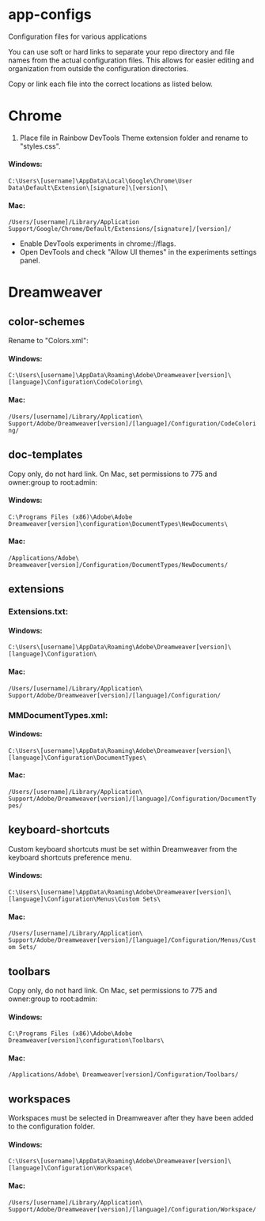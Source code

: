 # app-configs

Configuration files for various applications

You can use soft or hard links to separate your repo directory and file names from the actual configuration files.
This allows for easier editing and organization from outside the configuration directories.

Copy or link each file into the correct locations as listed below.

# Chrome

1. Place file in Rainbow DevTools Theme extension folder and rename to "styles.css".
	
#### Windows:
`C:\Users\[username]\AppData\Local\Google\Chrome\User Data\Default\Extension\[signature]\[version]\`
	
#### Mac:
`/Users/[username]/Library/Application Support/Google/Chrome/Default/Extensions/[signature]/[version]/`

- Enable DevTools experiments in chrome://flags.
- Open DevTools and check "Allow UI themes" in the experiments settings panel.

# Dreamweaver

## color-schemes

Rename to "Colors.xml":

#### Windows:
`C:\Users\[username]\AppData\Roaming\Adobe\Dreamweaver[version]\[language]\Configuration\CodeColoring\`

#### Mac:
`/Users/[username]/Library/Application\ Support/Adobe/Dreamweaver[version]/[language]/Configuration/CodeColoring/`

## doc-templates

Copy only, do not hard link. On Mac, set permissions to 775 and owner:group to root:admin:

#### Windows:
`C:\Programs Files (x86)\Adobe\Adobe Dreamweaver[version]\configuration\DocumentTypes\NewDocuments\`

#### Mac:
`/Applications/Adobe\ Dreamweaver[version]/Configuration/DocumentTypes/NewDocuments/`

## extensions

### Extensions.txt:

#### Windows:
`C:\Users\[username]\AppData\Roaming\Adobe\Dreamweaver[version]\[language]\Configuration\`

#### Mac:
`/Users/[username]/Library/Application\ Support/Adobe/Dreamweaver[version]/[language]/Configuration/`

### MMDocumentTypes.xml:

#### Windows:
`C:\Users\[username]\AppData\Roaming\Adobe\Dreamweaver[version]\[language]\Configuration\DocumentTypes\`

#### Mac:
`/Users/[username]/Library/Application\ Support/Adobe/Dreamweaver[version]/[language]/Configuration/DocumentTypes/`

## keyboard-shortcuts

Custom keyboard shortcuts must be set within Dreamweaver from the keyboard shortcuts preference menu.

#### Windows:
`C:\Users\[username]\AppData\Roaming\Adobe\Dreamweaver[version]\[language]\Configuration\Menus\Custom Sets\`

#### Mac:
`/Users/[username]/Library/Application\ Support/Adobe/Dreamweaver[version]/[language]/Configuration/Menus/Custom Sets/`

## toolbars

Copy only, do not hard link. On Mac, set permissions to 775 and owner:group to root:admin:

#### Windows:
`C:\Programs Files (x86)\Adobe\Adobe Dreamweaver[version]\configuration\Toolbars\`

#### Mac:
`/Applications/Adobe\ Dreamweaver[version]/Configuration/Toolbars/`

## workspaces

Workspaces must be selected in Dreamweaver after they have been added to the configuration folder.

#### Windows:
`C:\Users\[username]\AppData\Roaming\Adobe\Dreamweaver[version]\[language]\Configuration\Workspace\`

#### Mac:
`/Users/[username]/Library/Application\ Support/Adobe/Dreamweaver[version]/[language]/Configuration/Workspace/`

